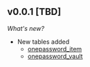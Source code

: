 ## v0.0.1 [TBD]

_What's new?_

- New tables added
  - [onepassword_item](https://hub.steampipe.io/plugins/turbot/onepassword/tables/onepassword_item)
  - [onepassword_vault](https://hub.steampipe.io/plugins/turbot/onepassword/tables/onepassword_vault)
